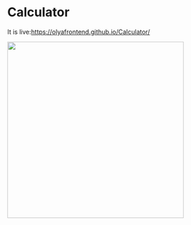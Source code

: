 # Calculator
It is live:https://olyafrontend.github.io/Calculator/


<img src="https://github.com/olyafrontend/Calculator/assets/120052171/3015bf33-5d6e-400c-be23-7f60306ade11.png" width="400px" >

